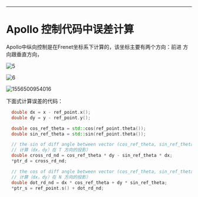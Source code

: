 ------

# Apollo 控制代码中误差计算

Apollo中纵向控制是在Frenet坐标系下计算的，该坐标主要有两个方向：前进 方向跟垂直方向，

![5](https://img-blog.csdn.net/20180128155358389?watermark/2/text/aHR0cDovL2Jsb2cuY3Nkbi5uZXQvZGF2aWRob3BwZXI=/font/5a6L5L2T/fontsize/100/fill/I0JBQkFCMA==/dissolve/70/gravity/SouthEast)



![6](https://img-blog.csdn.net/20180129145948315?watermark/2/text/aHR0cDovL2Jsb2cuY3Nkbi5uZXQvZGF2aWRob3BwZXI=/font/5a6L5L2T/fontsize/400/fill/I0JBQkFCMA==/dissolve/50/gravity/SouthEast)

![1556500954016](/home/self-driver/.config/Typora/typora-user-images/1556500954016.png)





下面式计算误差的代码：

```c++
  double dx = x - ref_point.x();
  double dy = y - ref_point.y();

  double cos_ref_theta = std::cos(ref_point.theta());
  double sin_ref_theta = std::sin(ref_point.theta());

  // the sin of diff angle between vector (cos_ref_theta, sin_ref_theta) and  (dx, dy)
  // 计算（dx，dy）在 T 方向的投影）
  double cross_rd_nd = cos_ref_theta * dy - sin_ref_theta * dx;
  *ptr_d = cross_rd_nd;

  // the cos of diff angle between vector (cos_ref_theta, sin_ref_theta) and (dx, dy)
  // 计算（dx，dy）在 N 方向的投影）
  double dot_rd_nd = dx * cos_ref_theta + dy * sin_ref_theta;
  *ptr_s = ref_point.s() + dot_rd_nd;
```





